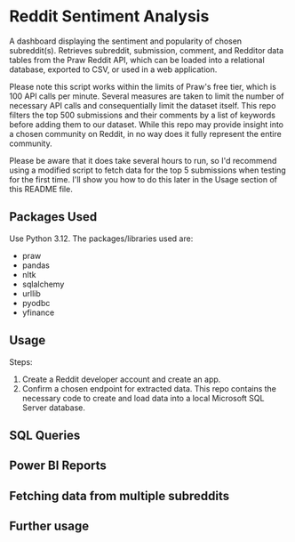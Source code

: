 # Reddit Sentiment Analysis 
A dashboard displaying the sentiment and popularity of chosen subreddit(s). Retrieves subreddit, submission, comment, and Redditor data tables from the Praw Reddit API, which can be loaded into a relational database, exported to CSV, or used in a web application. 

Please note this script works within the limits of Praw's free tier, which is 100 API calls per minute. Several measures are taken to limit the number of necessary API calls and consequentially limit the dataset itself. This repo filters the top 500 submissions and their comments by a list of keywords before adding them to our dataset. While this repo may provide insight into a chosen community on Reddit, in no way does it fully represent the entire community. 

Please be aware that it does take several hours to run, so I'd recommend using a modified script to fetch data for the top 5 submissions when testing for the first time. I'll show you how to do this later in the Usage section of this README file.

## Packages Used
Use Python 3.12. The packages/libraries used are:
* praw
* pandas
* nltk
* sqlalchemy
* urllib
* pyodbc
* yfinance
  
## Usage

Steps:
1. Create a Reddit developer account and create an app.
2. Confirm a chosen endpoint for extracted data. This repo contains the necessary code to create and load data into a local Microsoft SQL Server database.

## SQL Queries
## Power BI Reports
## Fetching data from multiple subreddits
## Further usage
